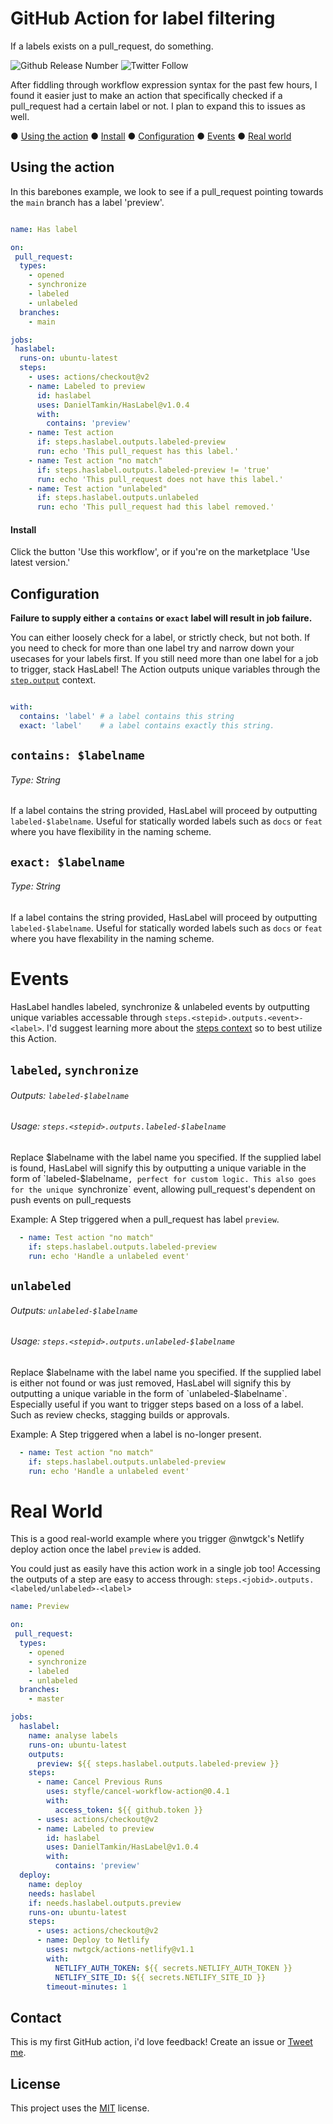 # GitHub Action for label filtering

If a labels exists on a pull_request, do something.



![Github Release Number](https://badgen.net/github/release/DanielTamkin/HasLabel)
![Twitter Follow](https://img.shields.io/twitter/follow/CodeHands?style=social)

After fiddling through workflow expression syntax for the past few hours, I found it easier just to make an action that specifically checked if a pull_request had a certain label or not. I plan to expand this to issues as well.

●  [Using the action](https://github.com/DanielTamkin/HasLabel#using-the-action) 
● [Install](https://github.com/DanielTamkin/HasLabel#install) 
● [Configuration](https://github.com/DanielTamkin/HasLabel#configuration)
● [Events](https://github.com/DanielTamkin/HasLabel#events)
● [Real world](https://github.com/DanielTamkin/HasLabel#real-world)


## Using the action

In this barebones example, we look to see if a pull_request pointing towards the `main` branch has a label 'preview'.

``` YAML

name: Has label

on:
 pull_request:
  types:
    - opened
    - synchronize
    - labeled
    - unlabeled
  branches:
    - main

jobs:
 haslabel:
  runs-on: ubuntu-latest
  steps:
    - uses: actions/checkout@v2
    - name: Labeled to preview
      id: haslabel
      uses: DanielTamkin/HasLabel@v1.0.4
      with:
        contains: 'preview'
    - name: Test action
      if: steps.haslabel.outputs.labeled-preview
      run: echo 'This pull_request has this label.'
    - name: Test action "no match"
      if: steps.haslabel.outputs.labeled-preview != 'true'
      run: echo 'This pull_request does not have this label.'
    - name: Test action "unlabeled"
      if: steps.haslabel.outputs.unlabeled
      run: echo 'This pull_request had this label removed.'


```

#### Install
Click the button 'Use this workflow', or if you're on the marketplace 'Use latest version.'

## Configuration
**Failure to supply either a `contains` __or__ `exact` label will result in job failure.**

You can either loosely check for a label, or strictly check, but not both. If you need to check for more than one label try and narrow down your usecases for your labels first. If you still need more than one label for a job to trigger, stack HasLabel! The Action outputs unique variables through the [`step.output`](https://docs.github.com/en/actions/reference/context-and-expression-syntax-for-github-actions#operators) context. 
``` YAML

with:
  contains: 'label' # a label contains this string
  exact: 'label'    # a label contains exactly this string.

```

## `contains: $labelname`  
###### Type: String


If a label contains the string provided, HasLabel will proceed by outputting `labeled-$labelname`. Useful for statically worded labels such as `docs` or `feat` where you have flexibility in the naming scheme.

## `exact: $labelname`  
###### Type: String

If a label contains the string provided, HasLabel will proceed by outputting `labeled-$labelname`. Useful for statically worded labels such as `docs` or `feat` where you have flexability in the naming scheme.

# Events

HasLabel handles labeled, synchronize & unlabeled events by outputting unique variables accessable through `steps.<stepid>.outputs.<event>-<label>`. I'd suggest learning more about the [steps context](https://docs.github.com/en/actions/reference/context-and-expression-syntax-for-github-actions#operators) so to best utilize this Action.

## `labeled`, `synchronize`  
###### Outputs: `labeled-$labelname` 
###### Usage: `steps.<stepid>.outputs.labeled-$labelname` 

Replace $labelname with the label name you specified.
If the supplied label is found, HasLabel will signify this by outputting a unique variable in the form of `labeled-$labelname`, perfect for custom logic.
This also goes for the unique `synchronize` event, allowing pull_request's dependent on push events on pull_requests


Example: A Step triggered when a pull_request has label `preview`.
``` YAML
  - name: Test action "no match"
    if: steps.haslabel.outputs.labeled-preview
    run: echo 'Handle a unlabeled event'
```


## `unlabeled`  
###### Outputs: `unlabeled-$labelname` 
###### Usage: `steps.<stepid>.outputs.unlabeled-$labelname` 

Replace $labelname with the label name you specified.
If the supplied label is either not found or was just removed, HasLabel will signify this by outputting a unique variable in the form of `unlabeled-$labelname`. Especially useful if you want to trigger steps based on a loss of a label. Such as review checks, stagging builds or approvals.

Example: A Step triggered when a label is no-longer present.
``` YAML
  - name: Test action "no match"
    if: steps.haslabel.outputs.unlabeled-preview
    run: echo 'Handle a unlabeled event'
```

# Real World
This is a good real-world example where you trigger @nwtgck's Netlify deploy action once the label `preview` is added.

You could just as easily have this action work in a single job too! Accessing the outputs of a step are easy to access through: `steps.<jobid>.outputs.<labeled/unlabeled>-<label>`

``` YAML
name: Preview

on:
 pull_request:
  types:
    - opened
    - synchronize
    - labeled
    - unlabeled
  branches:
    - master

jobs:
  haslabel:
    name: analyse labels
    runs-on: ubuntu-latest
    outputs:
      preview: ${{ steps.haslabel.outputs.labeled-preview }}
    steps:
      - name: Cancel Previous Runs
        uses: styfle/cancel-workflow-action@0.4.1
        with:
          access_token: ${{ github.token }}
      - uses: actions/checkout@v2
      - name: Labeled to preview
        id: haslabel
        uses: DanielTamkin/HasLabel@v1.0.4
        with:
          contains: 'preview'
  deploy:
    name: deploy
    needs: haslabel
    if: needs.haslabel.outputs.preview
    runs-on: ubuntu-latest
    steps:
      - uses: actions/checkout@v2
      - name: Deploy to Netlify
        uses: nwtgck/actions-netlify@v1.1
        with:
          NETLIFY_AUTH_TOKEN: ${{ secrets.NETLIFY_AUTH_TOKEN }}
          NETLIFY_SITE_ID: ${{ secrets.NETLIFY_SITE_ID }}
        timeout-minutes: 1

```

## Contact

This is my first GitHub action, i'd love feedback! Create an issue or [Tweet me](https://www.twitter.com/CodeHands).



## License
<!--- If you're not sure which open license to use see https://choosealicense.com/--->

This project uses the [MIT](https://choosealicense.com/licenses/mit/) license.
